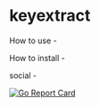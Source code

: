 # keyextract 


How to use -


How to install -


social - 

[![Go Report Card](https://goreportcard.com/badge/github.com/Keyology/key-extract)](https://goreportcard.com/report/github.com/Keyology/key-extract)